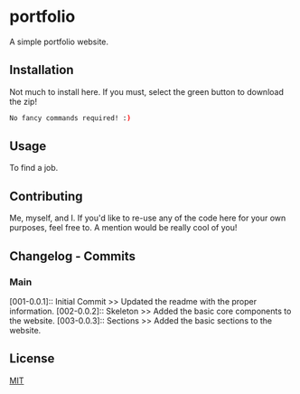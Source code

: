 # portfolio

A simple portfolio website.

## Installation

Not much to install here. If you must, select the green button to download the zip!

```bash
No fancy commands required! :)
```

## Usage

To find a job.

## Contributing

Me, myself, and I. If you'd like to re-use any of the code here for your own purposes, feel free to. A mention would be really cool of you!

## Changelog - Commits

### Main
[001-0.0.1]:: Initial Commit >> Updated the readme with the proper information.
[002-0.0.2]:: Skeleton >> Added the basic core components to the website.
[003-0.0.3]:: Sections >> Added the basic sections to the website.



## License
[MIT](https://choosealicense.com/licenses/mit/)